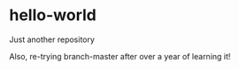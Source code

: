# hello-world
Just another repository

Also, re-trying branch-master after over a year of learning it!
